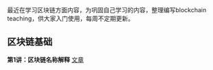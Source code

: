 最近在学习区块链方面内容，为巩固自己学习的内容，整理编写blockchain teaching，供大家入门使用，每周不定期更新。



## 区块链基础

**第1讲：区块链名称解释** [文章](https://github.com/justinzm/blockchain_teaching/blob/main/blockchain_basics/01_explanation_of_nouns.md)

